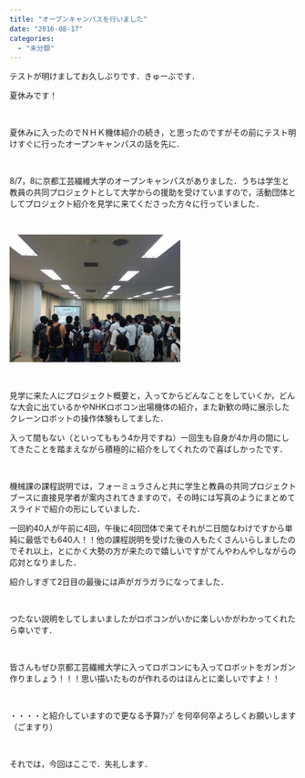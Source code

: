 ```yaml
---
title: "オープンキャンパスを行いました"
date: "2016-08-17"
categories: 
  - "未分類"
---
```


テストが明けましてお久しぶりです．きゅーぶです．

夏休みです！

 

夏休みに入ったのでＮＨＫ機体紹介の続き，と思ったのですがその前にテスト明けすぐに行ったオープンキャンパスの話を先に．

 

8/7，8に京都工芸繊維大学のオープンキャンパスがありました．うちは学生と教員の共同プロジェクトとして大学からの援助を受けていますので，活動団体としてプロジェクト紹介を見学に来てくださった方々に行っていました．

 

[![slack_for_ios_upload](images/slack_for_ios_upload-300x224.jpg)](http://www.fortefibre.net/blog/wp-content/uploads/2016/08/slack_for_ios_upload.jpg)

 

見学に来た人にプロジェクト概要と，入ってからどんなことをしていくか，どんな大会に出ているかやNHKロボコン出場機体の紹介，また新歓の時に展示したクレーンロボットの操作体験もしてました．

入って間もない（といってももう4か月ですね）一回生も自身が4か月の間にしてきたことを踏まえながら積極的に紹介をしてくれたので喜ばしかったです．

 

機械課の課程説明では，フォーミュラさんと共に学生と教員の共同プロジェクトブースに直接見学者が案内されてきますので，その時には写真のようにまとめてスライドで紹介の形にしていました．

一回約40人が午前に4回，午後に4回団体で来てそれが二日間なわけですから単純に最低でも640人！！他の課程説明を受けた後の人もたくさんいらしましたのでそれ以上，とにかく大勢の方が来たので嬉しいですがてんやわんやしながらの応対となりました．

紹介しすぎて2日目の最後には声がガラガラになってました．

 

つたない説明をしてしまいましたがロボコンがいかに楽しいかがわかってくれたら幸いです．

 

皆さんもぜひ京都工芸繊維大学に入ってロボコンにも入ってロボットをガンガン作りましょう！！！思い描いたものが作れるのはほんとに楽しいですよ！！

 

・・・・と紹介していますので更なる予算ｱｯﾌﾟを何卒何卒よろしくお願いします（ごますり）

 

それでは，今回はここで．失礼します．
